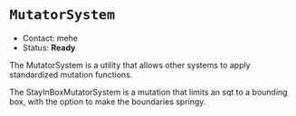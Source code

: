 # `MutatorSystem`

*   Contact: mehe
*   Status: **Ready**

The MutatorSystem is a utility that allows other systems to apply standardized
mutation functions.

The StayInBoxMutatorSystem is a mutation that limits an sqt to a bounding box,
with the option to make the boundaries springy.
